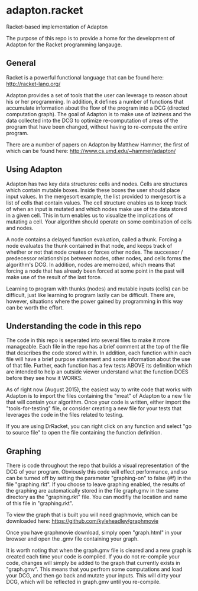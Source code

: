 # adapton.racket
Racket-based implementation of Adapton

The purpose of this repo is to provide a home for the development of Adapton for 
the Racket programming langauge. 

## General

Racket is a powerful functional language that can be found here:
http://racket-lang.org/

Adapton provides a set of tools that the user can leverage to reason about his
or her programming. In addition, it defines a number of functions that accumulate
information about the flow of the program into a DCG (directed computation graph).
The goal of Adapton is to make use of laziness and the data collected into the DCG
to optimize re-computation of areas of the program that have been changed, without 
having to re-compute the entire program.

There are a number of papers on Adapton by Matthew Hammer, the first of which can 
be found here: http://www.cs.umd.edu/~hammer/adapton/


## Using Adapton 

Adapton has two key data structures: cells and nodes. Cells are structures
which contain mutable boxes. Inside these boxes the user should place input
values. In the mergesort example, the list provided to mergesort is a list
of cells that contain values. The cell structure enables us to keep track 
of when an input is mutated and which nodes make use of the data stored in a
given cell. This in turn enables us to visualize the implications of mutating
a cell. Your algorithm should operate on some combination of cells and nodes. 

A node contains a delayed function evaluation, called a thunk. Forcing a node
evaluates the thunk contained in that node, and keeps track of whether or not 
that node creates or forces other nodes. The successor / predecessor 
relationships between nodes, other nodes, and cells forms the algorithm's
DCG. In addition, nodes are memoized, which means that forcing a node that
has already been forced at some point in the past will make use of the result
of the last force. 

Learning to program with thunks (nodes) and mutable inputs (cells) can be 
difficult, just like learning to program lazily can be difficult. There are,
however, situations where the power gained by programming in this way can 
be worth the effort. 

## Understanding the code in this repo 

The code in this repo is seperated into several files to make it more manageable.
Each file in the repo has a brief comment at the top of the file that describes 
the code stored within. In addition, each function within each file will have a 
brief purpose statement and some information about the use of that file. Further,
each function has a few tests ABOVE its definition which are intended to help 
an outside viewer understand what the function DOES before they see how it WORKS.

As of right now (August 2015), the easiest way to write code that works with Adapton
is to import the files containing the "meat" of Adapton to a new file that will 
contain your algorithm. Once your code is written, either import the "tools-for-testing" 
file, or consider creating a new file for your tests that leverages the code in 
the files related to testing.

If you are using DrRacket, you can right click on any function and select "go 
to source file" to open the file containing the function definition. 

## Graphing 

There is code throughout the repo that builds a visual representation of the DCG
of your program. Obviously this code will effect performance, and so can be turned 
off by setting the parameter "graphing-on" to false (#f) in the file "graphing.rkt".
If you choose to leave graphing enabled, the results of the graphing are 
automatically stored in the file graph.gmv in the same directory as the "graphing.rkt"
file. You can modifiy the location and name of this file in "graphing.rkt".

To view the graph that is built you will need graphmovie, which can be downloaded 
here: https://github.com/kyleheadley/graphmovie

Once you have graphmovie download, simply open "graph.html" in your browser and open
the .gmv file containing your graph. 

It is worth noting that when the graph.gmv file is cleared and a new graph is created
each time your code is compiled. If you do not re-compile your code, changes will 
simply be added to the graph that currently exists in "graph.gmv". This means that you
perfrom some computations and load your DCG, and then go back and mutate your inputs. 
This will dirty your DCG, which will be reflected in graph.gmv until you re-compile.
